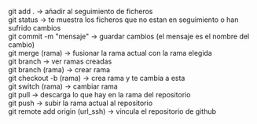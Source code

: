 git add . -> añadir al seguimiento de ficheros  
git status -> te muestra los ficheros que no estan en seguimiento o han sufrido cambios  
git commit -m "mensaje" -> guardar cambios (el mensaje es el nombre del cambio)  
git merge (rama) -> fusionar la rama actual con la rama elegida  
git branch -> ver ramas creadas  
git branch (rama) -> crear rama  
git checkout -b (rama) -> crea rama y te cambia a esta  
git switch (rama) -> cambiar rama  
git pull -> descarga lo que hay en la rama del repositorio  
git push -> subir la rama actual al repositorio  
git remote add origin (url_ssh) -> vincula el repositorio de github  
